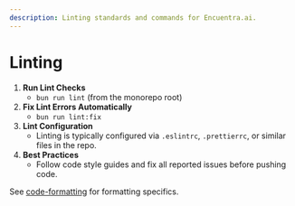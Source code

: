 ```yaml
---
description: Linting standards and commands for Encuentra.ai.
---
```


# Linting

1. **Run Lint Checks**
   - `bun run lint` (from the monorepo root)
2. **Fix Lint Errors Automatically**
   - `bun run lint:fix`
3. **Lint Configuration**
   - Linting is typically configured via `.eslintrc`, `.prettierrc`, or similar files in the repo.
4. **Best Practices**
   - Follow code style guides and fix all reported issues before pushing code.

See [code-formatting](code-formatting.md) for formatting specifics.
